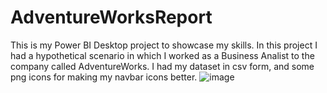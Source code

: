 # AdventureWorksReport
This is my Power BI Desktop project to showcase my skills.
In this project I had a hypothetical scenario in which I worked as a Business Analist to the company called AdventureWorks. I had my dataset in csv form, and some png icons for making my navbar icons better.
![image](https://github.com/HumoyunShaymamatov/AdventureWorksReport/assets/88376625/c5d0d4dc-9149-4c49-8224-c22e91e3e035)
